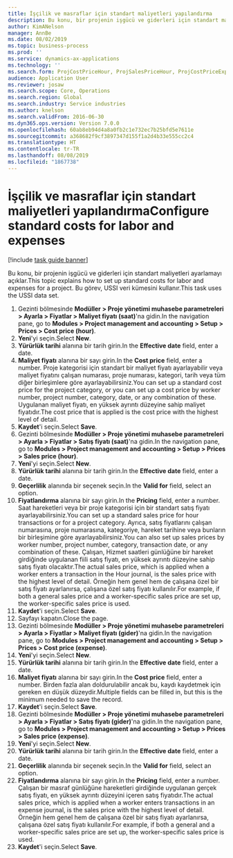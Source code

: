 ```yaml
---
title: İşçilik ve masraflar için standart maliyetleri yapılandırma
description: Bu konu, bir projenin işgücü ve giderleri için standart maliyetleri ayarlamayı açıklar.
author: KimANelson
manager: AnnBe
ms.date: 08/02/2019
ms.topic: business-process
ms.prod: ''
ms.service: dynamics-ax-applications
ms.technology: ''
ms.search.form: ProjCostPriceHour, ProjSalesPriceHour, ProjCostPriceExpense, ProjSalesPriceCost
audience: Application User
ms.reviewer: josaw
ms.search.scope: Core, Operations
ms.search.region: Global
ms.search.industry: Service industries
ms.author: knelson
ms.search.validFrom: 2016-06-30
ms.dyn365.ops.version: Version 7.0.0
ms.openlocfilehash: 60ab8eb94d4a8a0fb2c1e732ec7b25bfd5e7611e
ms.sourcegitcommit: a368682f9cf3897347d155f1a2d4b33e555cc2c4
ms.translationtype: HT
ms.contentlocale: tr-TR
ms.lasthandoff: 08/08/2019
ms.locfileid: "1867738"
---
```

# <a name="configure-standard-costs-for-labor-and-expenses"></a><span data-ttu-id="fda9c-103">İşçilik ve masraflar için standart maliyetleri yapılandırma</span><span class="sxs-lookup"><span data-stu-id="fda9c-103">Configure standard costs for labor and expenses</span></span>

[!include [task guide banner](../../includes/task-guide-banner.md)]

<span data-ttu-id="fda9c-104">Bu konu, bir projenin işgücü ve giderleri için standart maliyetleri ayarlamayı açıklar.</span><span class="sxs-lookup"><span data-stu-id="fda9c-104">This topic explains how to set up standard costs for labor and expenses for a project.</span></span> <span data-ttu-id="fda9c-105">Bu görev, USSI veri kümesini kullanır.</span><span class="sxs-lookup"><span data-stu-id="fda9c-105">This task uses the USSI data set.</span></span>

1. <span data-ttu-id="fda9c-106">Gezinti bölmesinde **Modüller > Proje yönetimi muhasebe parametreleri > Ayarla > Fiyatlar > Maliyet fiyatı (saat)**'na gidin.</span><span class="sxs-lookup"><span data-stu-id="fda9c-106">In the navigation pane, go to **Modules > Project management and accounting > Setup > Prices > Cost price (hour)**.</span></span>
2. <span data-ttu-id="fda9c-107">**Yeni**'yi seçin.</span><span class="sxs-lookup"><span data-stu-id="fda9c-107">Select **New**.</span></span>
3. <span data-ttu-id="fda9c-108">**Yürürlük tarihi** alanına bir tarih girin.</span><span class="sxs-lookup"><span data-stu-id="fda9c-108">In the **Effective date** field, enter a date.</span></span>
4. <span data-ttu-id="fda9c-109">**Maliyet fiyatı** alanına bir sayı girin.</span><span class="sxs-lookup"><span data-stu-id="fda9c-109">In the **Cost price** field, enter a number.</span></span> <span data-ttu-id="fda9c-110">Proje kategorisi için standart bir maliyet fiyatı ayarlayabilir veya maliyet fiyatını çalışan numarası, proje numarası, kategori, tarih veya tüm diğer birleşimlere göre ayarlayabilirsiniz.</span><span class="sxs-lookup"><span data-stu-id="fda9c-110">You can set up a standard cost price for the project category, or you can set up a cost price by worker number, project number, category, date, or any combination of these.</span></span> <span data-ttu-id="fda9c-111">Uygulanan maliyet fiyatı, en yüksek ayrıntı düzeyine sahip maliyet fiyatıdır.</span><span class="sxs-lookup"><span data-stu-id="fda9c-111">The cost price that is applied is the cost price with the highest level of detail.</span></span>  
5. <span data-ttu-id="fda9c-112">**Kaydet**'i seçin.</span><span class="sxs-lookup"><span data-stu-id="fda9c-112">Select **Save**.</span></span>
6. <span data-ttu-id="fda9c-113">Gezinti bölmesinde **Modüller > Proje yönetimi muhasebe parametreleri > Ayarla > Fiyatlar > Satış fiyatı (saat)**'na gidin.</span><span class="sxs-lookup"><span data-stu-id="fda9c-113">In the navigation pane, go to **Modules > Project management and accounting > Setup > Prices > Sales price (hour)**.</span></span>
7. <span data-ttu-id="fda9c-114">**Yeni**'yi seçin.</span><span class="sxs-lookup"><span data-stu-id="fda9c-114">Select **New**.</span></span>
8. <span data-ttu-id="fda9c-115">**Yürürlük tarihi** alanına bir tarih girin.</span><span class="sxs-lookup"><span data-stu-id="fda9c-115">In the **Effective date** field, enter a date.</span></span>
9. <span data-ttu-id="fda9c-116">**Geçerlilik** alanında bir seçenek seçin.</span><span class="sxs-lookup"><span data-stu-id="fda9c-116">In the **Valid for** field, select an option.</span></span>
10. <span data-ttu-id="fda9c-117">**Fiyatlandırma** alanına bir sayı girin.</span><span class="sxs-lookup"><span data-stu-id="fda9c-117">In the **Pricing** field, enter a number.</span></span> <span data-ttu-id="fda9c-118">Saat hareketleri veya bir proje kategorisi için bir standart satış fiyatı ayarlayabilirsiniz.</span><span class="sxs-lookup"><span data-stu-id="fda9c-118">You can set up a standard sales price for hour transactions or for a project category.</span></span> <span data-ttu-id="fda9c-119">Ayrıca, satış fiyatlarını çalışan numarasına, proje numarasına, kategoriye, hareket tarihine veya bunların bir birleşimine göre ayarlayabilirsiniz.</span><span class="sxs-lookup"><span data-stu-id="fda9c-119">You can also set up sales prices by worker number, project number, category, transaction date, or any combination of these.</span></span> <span data-ttu-id="fda9c-120">Çalışan, Hizmet saatleri günlüğüne bir hareket girdiğinde uygulanan fiili satış fiyatı, en yüksek ayrıntı düzeyine sahip satış fiyatı olacaktır.</span><span class="sxs-lookup"><span data-stu-id="fda9c-120">The actual sales price, which is applied when a worker enters a transaction in the Hour journal, is the sales price with the highest level of detail.</span></span> <span data-ttu-id="fda9c-121">Örneğin hem genel hem de çalışana özel bir satış fiyatı ayarlanırsa, çalışana özel satış fiyatı kullanılır.</span><span class="sxs-lookup"><span data-stu-id="fda9c-121">For example, if both a general sales price and a worker-specific sales price are set up, the worker-specific sales price is used.</span></span>  
11. <span data-ttu-id="fda9c-122">**Kaydet**'i seçin.</span><span class="sxs-lookup"><span data-stu-id="fda9c-122">Select **Save**.</span></span>
12. <span data-ttu-id="fda9c-123">Sayfayı kapatın.</span><span class="sxs-lookup"><span data-stu-id="fda9c-123">Close the page.</span></span>
13. <span data-ttu-id="fda9c-124">Gezinti bölmesinde **Modüller > Proje yönetimi muhasebe parametreleri > Ayarla > Fiyatlar > Maliyet fiyatı (gider)**'na gidin.</span><span class="sxs-lookup"><span data-stu-id="fda9c-124">In the navigation pane, go to **Modules > Project management and accounting > Setup > Prices > Cost price (expense)**.</span></span>
14. <span data-ttu-id="fda9c-125">**Yeni**'yi seçin.</span><span class="sxs-lookup"><span data-stu-id="fda9c-125">Select **New**.</span></span>
15. <span data-ttu-id="fda9c-126">**Yürürlük tarihi** alanına bir tarih girin.</span><span class="sxs-lookup"><span data-stu-id="fda9c-126">In the **Effective date** field, enter a date.</span></span>
16. <span data-ttu-id="fda9c-127">**Maliyet fiyatı** alanına bir sayı girin.</span><span class="sxs-lookup"><span data-stu-id="fda9c-127">In the **Cost price** field, enter a number.</span></span> <span data-ttu-id="fda9c-128">Birden fazla alan doldurulabilir ancak bu, kaydı kaydetmek için gereken en düşük düzeydir.</span><span class="sxs-lookup"><span data-stu-id="fda9c-128">Multiple fields can be filled in, but this is the minimum needed to save the record.</span></span>  
17. <span data-ttu-id="fda9c-129">**Kaydet**'i seçin.</span><span class="sxs-lookup"><span data-stu-id="fda9c-129">Select **Save**.</span></span>
18. <span data-ttu-id="fda9c-130">Gezinti bölmesinde **Modüller > Proje yönetimi muhasebe parametreleri > Ayarla > Fiyatlar > Satış fiyatı (gider)**'na gidin.</span><span class="sxs-lookup"><span data-stu-id="fda9c-130">In the navigation pane, go to **Modules > Project management and accounting > Setup > Prices > Sales price (expense)**.</span></span>
19. <span data-ttu-id="fda9c-131">**Yeni**'yi seçin.</span><span class="sxs-lookup"><span data-stu-id="fda9c-131">Select **New**.</span></span>
20. <span data-ttu-id="fda9c-132">**Yürürlük tarihi** alanına bir tarih girin.</span><span class="sxs-lookup"><span data-stu-id="fda9c-132">In the **Effective date** field, enter a date.</span></span>
21. <span data-ttu-id="fda9c-133">**Geçerlilik** alanında bir seçenek seçin.</span><span class="sxs-lookup"><span data-stu-id="fda9c-133">In the **Valid for** field, select an option.</span></span>
22. <span data-ttu-id="fda9c-134">**Fiyatlandırma** alanına bir sayı girin.</span><span class="sxs-lookup"><span data-stu-id="fda9c-134">In the **Pricing** field, enter a number.</span></span> <span data-ttu-id="fda9c-135">Çalışan bir masraf günlüğüne hareketleri girdiğinde uygulanan gerçek satış fiyatı, en yüksek ayrıntı düzeyini içeren satış fiyatıdır.</span><span class="sxs-lookup"><span data-stu-id="fda9c-135">The actual sales price, which is applied when a worker enters transactions in an expense journal, is the sales price with the highest level of detail.</span></span> <span data-ttu-id="fda9c-136">Örneğin hem genel hem de çalışana özel bir satış fiyatı ayarlanırsa, çalışana özel satış fiyatı kullanılır.</span><span class="sxs-lookup"><span data-stu-id="fda9c-136">For example, if both a general and a worker-specific sales price are set up, the worker-specific sales price is used.</span></span>  
23. <span data-ttu-id="fda9c-137">**Kaydet**'i seçin.</span><span class="sxs-lookup"><span data-stu-id="fda9c-137">Select **Save**.</span></span>


